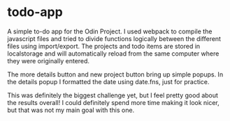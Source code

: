 # todo-app

A simple to-do app for the Odin Project. I used webpack to compile the javascript files and tried to divide functions logically between the different files using import/export. The projects and todo items are stored in localstorage and will automatically reload from the same computer where they were originally entered. 

The more details button and new project button bring up simple popups. In the details popup I formatted the date using date.fns, just for practice. 

This was definitely the biggest challenge yet, but I feel pretty good about the results overall! I could definitely spend more time making it look nicer, but that was not my main goal with this one.